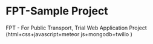 # FPT-Sample Project
 FPT - For Public Transport, Trial Web Application Project (html+css+javascript+meteor js+mongodb+twilio )
